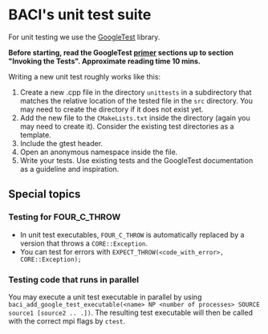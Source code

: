 # BACI's unit test suite

For unit testing we use the [GoogleTest](https://github.com/google/googletest) library.

**Before starting, read the GoogleTest [primer](http://google.github.io/googletest/primer.html)
sections up to section
"Invoking the Tests".
Approximate reading time 10 mins.**

Writing a new unit test roughly works like this:

1. Create a new .cpp file in the directory `unittests` in a subdirectory that matches the
   relative location of the tested file in the `src` directory. You may need to create the
   directory if it does not exist yet.
2. Add the new file to the `CMakeLists.txt` inside the directory (again you may need to create it).
   Consider the existing test directories as a template.
3. Include the gtest header.
4. Open an anonymous namespace inside the file.
5. Write your tests. Use existing tests and the GoogleTest documentation as a guideline and
   inspiration.

## Special topics

### Testing for FOUR_C_THROW

- In unit test executables, `FOUR_C_THROW` is automatically replaced by a version that throws a
  `CORE::Exception`.
- You can test for errors with `EXPECT_THROW(<code_with_error>, CORE::Exception);`

### Testing code that runs in parallel

You may execute a unit test executable in parallel by
using `baci_add_google_test_executable(<name> NP <number of processes> SOURCE source1 [source2 ..
.])`. The resulting test executable will then be called with the correct mpi flags by `ctest`.